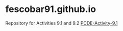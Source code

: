 # fescobar91.github.io
Repository for Activities 9.1 and 9.2
[PCDE-Activity-9.1](https://github.com/fescobar91/PCDE-Activity-9.1)
